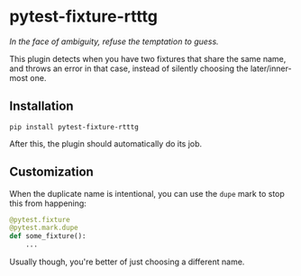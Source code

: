 # pytest-fixture-rtttg

_In the face of ambiguity, refuse the temptation to guess._

This plugin detects when you have two fixtures that share the same name, and
throws an error in that case, instead of silently choosing the later/inner-most
one.


## Installation

    pip install pytest-fixture-rtttg

After this, the plugin should automatically do its job.

## Customization

When the duplicate name is intentional, you can use the `dupe` mark to stop
this from happening:

```py
@pytest.fixture
@pytest.mark.dupe
def some_fixture():
    ...
```

Usually though, you're better of just choosing a different name.
